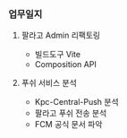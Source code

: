 ### 업무일지

1. 팔라고 Admin 리팩토링

   - 빌드도구 Vite
   - Composition API

2. 푸쉬 서비스 분석

   - Kpc-Central-Push 분석
   - 팔라고 푸쉬 전송 분석
   - FCM 공식 문서 파악
